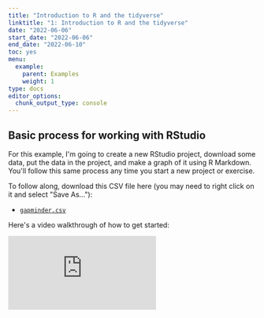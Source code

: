 ```yaml
---
title: "Introduction to R and the tidyverse"
linktitle: "1: Introduction to R and the tidyverse"
date: "2022-06-06"
start_date: "2022-06-06"
end_date: "2022-06-10"
toc: yes
menu:
  example:
    parent: Examples
    weight: 1
type: docs
editor_options: 
  chunk_output_type: console
---
```




## Basic process for working with RStudio

For this example, I'm going to create a new RStudio project, download some data, put the data in the project, and make a graph of it using R Markdown. You'll follow this same process any time you start a new project or exercise.

To follow along, download this CSV file here (you may need to right click on it and select "Save As…"):

- [<i class="fas fa-file-csv"></i> `gapminder.csv`](/data/gapminder.csv)

Here's a video walkthrough of how to get started:

<div class="embed-responsive embed-responsive-16by9">
<iframe class="embed-responsive-item" src="https://www.youtube.com/embed/kXlZbDZpfR0" frameborder="0" allow="accelerometer; autoplay; encrypted-media; gyroscope; picture-in-picture" allowfullscreen></iframe>
</div>
